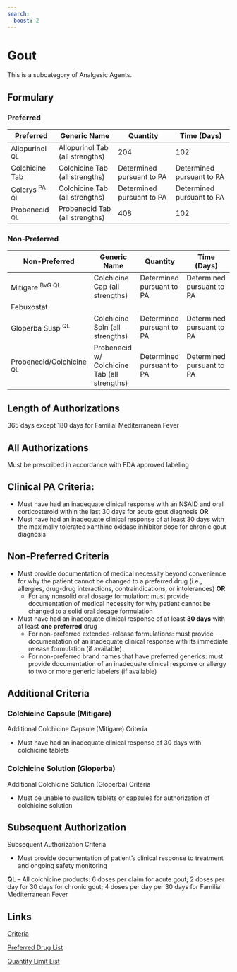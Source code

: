 ```yaml
---
search:
  boost: 2 
---
```


# Gout

This is a subcategory of Analgesic Agents.

## Formulary

### Preferred

| Preferred                 | Generic Name                    | Quantity                  | Time (Days)               |
| ------------------------- | ------------------------------- | ------------------------- | ------------------------- |
| Allopurinol <sup>QL</sup> | Allopurinol Tab (all strengths) | 204                       | 102                       |
| Colchicine Tab            | Colchicine Tab (all strengths)  | Determined pursuant to PA | Determined pursuant to PA |
| Colcrys <sup>PA QL</sup>  | Colchicine Tab (all strengths)  | Determined pursuant to PA | Determined pursuant to PA |
| Probenecid <sup>QL</sup>  | Probenecid Tab (all strengths)  | 408                       | 102                       |

### Non-Preferred

| Non-Preferred                       | Generic Name                                 | Quantity                  | Time (Days)               |
| ----------------------------------- | -------------------------------------------- | ------------------------- | ------------------------- |
| Mitigare <sup>BvG QL</sup>          | Colchicine Cap (all strengths)               | Determined pursuant to PA | Determined pursuant to PA |
| Febuxostat                          |                                              |                           |                           |
| Gloperba Susp <sup>QL</sup>         | Colchicine Soln (all strengths)              | Determined pursuant to PA | Determined pursuant to PA |
| Probenecid/Colchicine <sup>QL</sup> | Probenecid w/ Colchicine Tab (all strengths) | Determined pursuant to PA | Determined pursuant to PA |

## Length of Authorizations

365 days except 180 days for Familial Mediterranean Fever

## All Authorizations

Must be prescribed in accordance with FDA approved labeling

## Clinical PA Criteria:

-   Must have had an inadequate clinical response with an NSAID and oral corticosteroid within the last 30 days for acute gout diagnosis **OR**
-   Must have had an inadequate clinical response of at least 30 days with the maximally tolerated xanthine oxidase inhibitor dose for chronic gout diagnosis

## Non-Preferred Criteria

-   Must provide documentation of medical necessity beyond convenience for why the patient cannot be changed to a preferred drug (i.e., allergies, drug-drug interactions, contraindications, or intolerances) **OR**
    -   For any nonsolid oral dosage formulation: must provide documentation of medical necessity for why patient cannot be changed to a solid oral dosage formulation
-   Must have had an inadequate clinical response of at least **30 days** with at least **one preferred** drug
    -   For non-preferred extended-release formulations: must provide documentation of an inadequate clinical response with its immediate release formulation (if available)
    -   For non-preferred brand names that have preferred generics: must provide documentation of an inadequate clinical response or allergy to two or more generic labelers (if available)

## Additional Criteria

### Colchicine Capsule (Mitigare)

Additional Colchicine Capsule (Mitigare) Criteria

-   Must have had an inadequate clinical response of 30 days with colchicine tablets

### Colchicine Solution (Gloperba)

Additional Colchicine Solution (Gloperba) Criteria

-   Must be unable to swallow tablets or capsules for authorization of colchicine solution

## Subsequent Authorization

Subsequent Authorization Criteria

-   Must provide documentation of patient’s clinical response to treatment and ongoing safety monitoring

**QL** – All colchicine products: 6 doses per claim for acute gout; 2 doses per day for 30 days for chronic gout; 4 doses per day per 30 days for Familial Mediterranean Fever

## Links

[Criteria](https://pharmacy.medicaid.ohio.gov/sites/default/files/20230101_UPDL%20_Criteria_APPROVED.pdf#page=8)

[Preferred Drug List](https://pharmacy.medicaid.ohio.gov/sites/default/files/20230101_UPDL_APPROVED_12.13.22.pdf#page=8)

[Quantity Limit List](https://pharmacy.medicaid.ohio.gov/sites/default/files/20230101_Ohio_Medicaid_Quantity_Document_APPROVED.pdf#overlay-context=drug-coverage)
